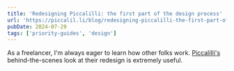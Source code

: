 ```yaml
---
title: 'Redesigning Piccalilli: the first part of the design process'
url: 'https://piccalil.li/blog/redesigning-piccalilli-the-first-part-of-the-design-process/'
pubDate: 2024-07-29
tags: ['priority-guides', 'design']
---
```


As a freelancer, I'm always eager to learn how other folks work. [Piccalilli's](https://piccalil.li/) behind-the-scenes look at their redesign is extremely useful.
